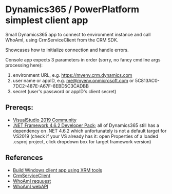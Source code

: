 ﻿# Dynamics365 / PowerPlatform simplest client app

Small Dynamics365 app to connect to environment instance and call WhoAmI, using CrmServiceClient from the CRM SDK.

Showcases how to initialize connection and handle errors.

Console app expects 3 parameters in order (sorry, no fancy cmdline args processing here):
1. environment URL, e.g. https://myenv.crm.dynamics.com
2. user name or appID, e.g. me@myenv.onmicrosoft.com  or 5C813AC0-7DC2-487E-A67F-8EBD5C3CADBB
3. secret (user's password or appID's client secret)

## Prereqs:
- [VisualStudio 2019 Community](https://visualstudio.microsoft.com/downloads/)
- [.NET Framework 4.6.2 Developer Pack](https://dotnet.microsoft.com/download/dotnet-framework/net462); all of Dynamics365 still has a dependency on .NET 4.6.2 which unfortunately is not a default target for VS2019 (check if your VS already has it: open Properties of a loaded .csproj project, click dropdown box for target framework version)

## References

- [Build Windows client app using XRM tools](https://docs.microsoft.com/en-us/powerapps/developer/common-data-service/xrm-tooling/build-windows-client-applications-xrm-tools?view=dynamics-xrmtooling-ce-9)
- [CrmServiceClient](https://docs.microsoft.com/en-us/dotnet/api/microsoft.xrm.tooling.connector.crmserviceclient?view=dynamics-xrmtooling-ce-9)
- [WhoAmI requuest](https://docs.microsoft.com/en-us/dotnet/api/microsoft.crm.sdk.messages.whoamirequest?view=dynamics-general-ce-9)
- [WhoAmI webAPI](https://docs.microsoft.com/en-us/dynamics365/customer-engagement/web-api/whoami?view=dynamics-ce-odata-9)
